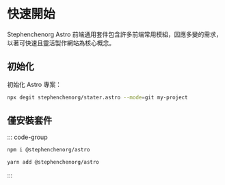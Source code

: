 # 快速開始

Stephenchenorg Astro 前端通用套件包含許多前端常用模組，因應多變的需求，以著可快速且靈活製作網站為核心概念。

## 初始化

初始化 Astro 專案：

```bash
npx degit stephenchenorg/stater.astro --mode=git my-project
```

## 僅安裝套件

::: code-group

```bash [npm]
npm i @stephenchenorg/astro
```

```bash [yarn]
yarn add @stephenchenorg/astro
```

:::
